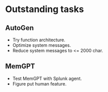 # Outstanding tasks


## AutoGen

- Try function architecture.
- Optimize system messages.
- Reduce system messages to <= 2000 char.

## MemGPT

- Test MemGPT with Splunk agent.
- Figure put human feature.